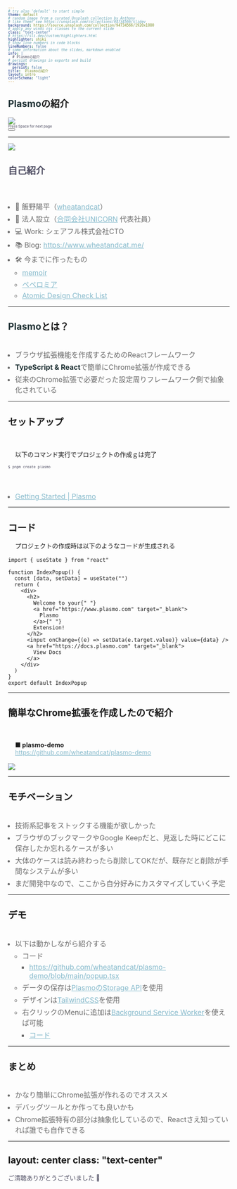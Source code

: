 ```yaml
---
# try also 'default' to start simple
theme: default
# random image from a curated Unsplash collection by Anthony
# like them? see https://unsplash.com/collections/94734566/slidev
background: https://source.unsplash.com/collection/94734566/1920x1080
# apply any windi css classes to the current slide
class: "text-center"
# https://sli.dev/custom/highlighters.html
highlighter: shiki
# show line numbers in code blocks
lineNumbers: false
# some information about the slides, markdown enabled
info: |
  # Plasmoの紹介
# persist drawings in exports and build
drawings:
  persist: false
title:  Plasmoの紹介
layout: intro
colorSchema: "light"
---
```


## **Plasmo**の紹介

<div class="flex justify-center">
  <img
    class="w-30 pt-2"
    src="/logo.jpeg"
  />
</div>

<div class="pt-12">
  <span @click="$slidev.nav.next" class="px-2 py-1 rounded cursor-pointer" hover="bg-white bg-opacity-10">
    Press Space for next page <carbon:arrow-right class="inline"/>
  </span>
</div>

<div class="abs-br m-6 flex gap-2">
  <button @click="$slidev.nav.openInEditor()" title="Open in Editor" class="text-xl icon-btn opacity-50 !border-none !hover:text-white">
    <carbon:edit />
  </button>
  <a href="https://github.com/slidevjs/slidev" target="_blank" alt="GitHub"
    class="text-xl icon-btn opacity-50 !border-none !hover:text-white">
    <carbon-logo-github />
  </a>
</div>

<!--
The last comment block of each slide will be treated as slide notes. It will be visible and editable in Presenter Mode along with the slide. [Read more in the docs](https://sli.dev/guide/syntax.html#notes)
-->

---

<div class="flex pb-5">
  <div class="px-5">
    <div class="rounded-full bg-white w-30 h-30 overflow-hidden border-2 border-black border-dotted border-opacity-20">
      <img
        class="w-40 pt-2"
        src="/account.png"
      />
    </div>
  </div>
  <div class="mt-11">
    <h2><b>自己紹介</b></h2>
  </div>
</div>
<br />
<br/>

- 📝 飯野陽平（[wheatandcat](https://github.com/wheatandcat)）
- 🏢 法人設立（[合同会社UNICORN](https://www.unicornllc.dev/) 代表社員）
- 💻 Work: シェアフル株式会社CTO
- 📚 Blog: https://www.wheatandcat.me/
- 🛠 今までに作ったもの
  - [memoir](https://memoir-lp-mvbeacmwe-wheatandcat.vercel.app/)
  - [ペペロミア](https://peperomia.app/)
  - [Atomic Design Check List](https://atomic-design-checklist.vercel.app/)

<style>
ul {
  padding-left: 1rem;
  margin-top: 0.1rem;
}
li {
  color: #696969;
  @apply font-500;
  font-size:1.15rem;
}
a {
  color: #84b9cb;
  @apply font-500;
}
</style>

---

## **Plasmo**とは？

<br/>

- ブラウザ拡張機能を作成するためのReactフレームワーク
- **TypeScript & React**で簡単にChrome拡張が作成できる
- 従来のChrome拡張で必要だった設定周りフレームワーク側で抽象化されている

<style>
a {
  color: #84b9cb;
  @apply font-500;
}

p {
  margin: 1rem !important;
}

div {
  color: #4d4c61;
}

span {
  font-size:0.5rem;
  line-height: 0.5rem !important;
}

strong {
  color: #1f3134;
}

ul {
  padding-left: 1rem;
  margin-top: 0.1rem;
}

li {
  @apply font-500;
  margin-top: 0.25rem;
}
</style>

---

## セットアップ

<br/>

以下のコマンド実行でプロジェクトの作成ｇは完了

```bash
$ pnpm create plasmo
```

<br/>
<br/>

 - [Getting Started | Plasmo](https://docs.plasmo.com/framework)


<style>
a {
  color: #84b9cb;
  @apply font-500;
}

div {
  color: #4d4c61;
}

span {
  line-height: 0.5rem !important;
}

strong {
  color: #1f3134;
}

ul {
  padding-left: 1rem;
  margin-top: 0.1rem;
}

li {
  @apply font-500;
  margin-top: 0.25rem;
}
</style>

---

## コード

プロジェクトの作成時は以下のようなコードが生成される

```tsx
import { useState } from "react"

function IndexPopup() {
  const [data, setData] = useState("")
  return (
    <div>
      <h2>
        Welcome to your{" "}
        <a href="https://www.plasmo.com" target="_blank">
          Plasmo
        </a>{" "}
        Extension!
      </h2>
      <input onChange={(e) => setData(e.target.value)} value={data} />
      <a href="https://docs.plasmo.com" target="_blank">
        View Docs
      </a>
    </div>
  )
}
export default IndexPopup
```


<style>
a {
  color: #84b9cb;
  @apply font-500;
}

div {
  color: #4d4c61;
}

span {
  font-size:0.25rem;
  line-height: 0.5rem !important;
}

strong {
  color: #1f3134;
}

ul {
  padding-left: 1rem;
  margin-top: 0.1rem;
}

li {
  @apply font-500;
  margin-top: 0.25rem;
}
</style>


---

## 簡単なChrome拡張を作成したので紹介

<br/>

<b>■ plasmo-demo</b><br/>
https://github.com/wheatandcat/plasmo-demo


<div class="flex justify-center">
  <img
    class="w-3/4 pt-2"
    src="/screen_01.png"
  />
</div>

<style>
a {
  color: #84b9cb;
  @apply font-500;
}

div {
  color: #4d4c61;
}

span {
  font-size:0.5rem;
  line-height: 0.5rem !important;
}

strong {
  color: #1f3134;
}

ul {
  padding-left: 1rem;
  margin-top: 0.1rem;
}

li {
  @apply font-500;
  margin-top: 0.25rem;
}
</style>

---

## モチベーション

<br/>

 - 技術系記事をストックする機能が欲しかった
 - ブラウザのブックマークやGoogle Keepだと、見返した時にどこに保存したか忘れるケースが多い
 - 大体のケースは読み終わったら削除してOKだが、既存だと削除が手間なシステムが多い
 - まだ開発中なので、ここから自分好みにカスタマイズしていく予定

<style>
a {
  color: #84b9cb;
  @apply font-500;
}

div {
  color: #4d4c61;
}

span {
  font-size:0.5rem;
  line-height: 0.5rem !important;
}

strong {
  color: #1f3134;
}

ul {
  padding-left: 1rem;
  margin-top: 0.1rem;
}

li {
  @apply font-500;
  margin-top: 0.25rem;
}
</style>

---

## デモ

<br/>

 - 以下は動かしながら紹介する
   - コード
     - https://github.com/wheatandcat/plasmo-demo/blob/main/popup.tsx
   - データの保存は[PlasmoのStorage API](https://docs.plasmo.com/framework/storage)を使用
   - デザインは[TailwindCSS](https://docs.plasmo.com/quickstarts/with-tailwindcss)を使用
   - 右クリックのMenuに追加は[Background Service Worker](https://docs.plasmo.com/framework/background-service-worker)を使えば可能
     - [コード](https://github.com/wheatandcat/plasmo-demo/blob/main/background.ts)
   

<style>
a {
  color: #84b9cb;
  @apply font-500;
}

div {
  color: #4d4c61;
}

span {
  font-size:0.5rem;
  line-height: 0.5rem !important;
}

strong {
  color: #1f3134;
}

ul {
  padding-left: 1rem;
  margin-top: 0.2rem;
}

li {
  @apply font-500;
  margin-top: 0.5rem;
  font-size: 1rem;
}
</style>



---

## まとめ

<br/>

 - かなり簡単にChrome拡張が作れるのでオススメ
 - デバッグツールとか作っても良いかも
 - Chrome拡張特有の部分は抽象化しているので、Reactさえ知っていれば誰でも自作できる


<style>
a {
  color: #84b9cb;
  @apply font-500;
}

p {
  margin: 1rem !important;
}

div {
  color: #4d4c61;
}

span {
  font-size:0.5rem;
  line-height: 0.5rem !important;
}

strong {
  color: #1f3134;
}

ul {
  padding-left: 1rem;
  margin-top: 0.1rem;
}

li {
  @apply font-500;
  margin-top: 0.25rem;
}
</style>

---
layout: center
class: "text-center"
---

<div class="text-2xl font-700 text-enter w-full">
  <div>ご清聴ありがとうございました 🎉 </div>
</div>

<style>
.main {
  display: flex;
  height: 80%;
  width: 100%;
  justify-content: center;
  align-items: center;
  color: #46AE35;
}
</style>
